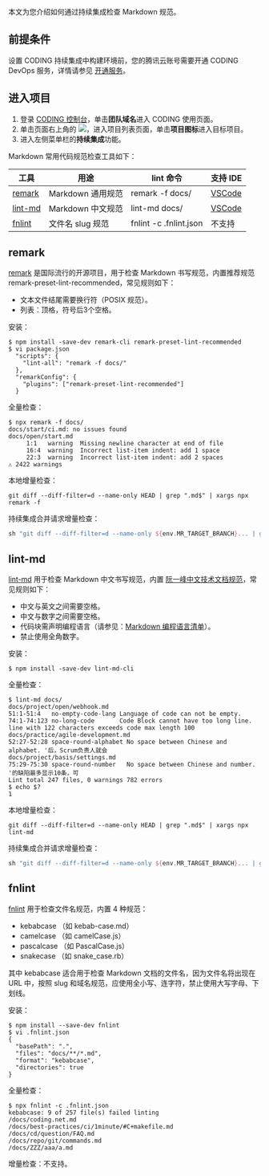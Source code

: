本文为您介绍如何通过持续集成检查 Markdown 规范。

## 前提条件
设置 CODING 持续集成中构建环境前，您的腾讯云账号需要开通 CODING DevOps 服务，详情请参见 [开通服务](https://cloud.tencent.com/document/product/1115/37268)。

## 进入项目
1. 登录 [CODING 控制台](https://console.cloud.tencent.com/coding)，单击**团队域名**进入 CODING 使用页面。
2. 单击页面右上角的 <img src ="https://main.qcloudimg.com/raw/d94a8e60dd3a41d0af07d72ae0e9d70e.png" style ="margin:0">，进入项目列表页面，单击**项目图标**进入目标项目。
3.  进入左侧菜单栏的**持续集成**功能。

Markdown 常用代码规范检查工具如下：

|工具 | 用途 | lint 命令 | 支持 IDE|
|----|------|----------|---------|
|[remark](https://github.com/remarkjs/remark-lint) | Markdown 通用规范 | remark -f docs/ | [VSCode](https://marketplace.visualstudio.com/items?itemName=drewbourne.vscode-remark-lint)|
|[lint-md](https://github.com/lint-md/lint-md) | Markdown 中文规范 | lint-md docs/ | [VSCode](https://marketplace.visualstudio.com/items?itemName=ZhixiangZhang.mdlint)|
|[fnlint](https://github.com/usabilla/fnlint) | 文件名 slug 规范 | fnlint -c .fnlint.json | 不支持|

## remark
[remark](https://github.com/remarkjs/remark-lint) 是国际流行的开源项目，用于检查 Markdown 书写规范，内置推荐规范 remark-preset-lint-recommended，常见规则如下：
-   文本文件结尾需要换行符（POSIX 规范）。
-   列表：顶格，符号后3个空格。

安装：
```shell
$ npm install -save-dev remark-cli remark-preset-lint-recommended
$ vi package.json
  "scripts": {
    "lint-all": "remark -f docs/"
  },
  "remarkConfig": {
    "plugins": ["remark-preset-lint-recommended"]
  }
```

全量检查：
```shell
$ npx remark -f docs/
docs/start/ci.md: no issues found
docs/open/start.md
     1:1   warning  Missing newline character at end of file
     16:4  warning  Incorrect list-item indent: add 1 space
     22:3  warning  Incorrect list-item indent: add 2 spaces
⚠ 2422 warnings
```

本地增量检查：
```shell
git diff --diff-filter=d --name-only HEAD | grep ".md$" | xargs npx remark -f
```

持续集成合并请求增量检查：
```groovy
sh "git diff --diff-filter=d --name-only ${env.MR_TARGET_BRANCH}... | grep '.md\$' | xargs npx remark -f"
```

## lint-md
[lint-md](https://github.com/lint-md/lint-md) 用于检查 Markdown 中文书写规范，内置 [阮一峰中文技术文档规范](https://github.com/ruanyf/document-style-guide)，常见规则如下：
-   中文与英文之间需要空格。
-   中文与数字之间需要空格。
-   代码块需声明编程语言（请参见：[Markdown 编程语言清单](/docs/ci/lint/markdown-code-lang.html)）。
-   禁止使用全角数字。

安装：
```shell
$ npm install -save-dev lint-md-cli
```

全量检查：
```shell
$ lint-md docs/
docs/project/open/webhook.md
51:1-51:4   no-empty-code-lang Language of code can not be empty. 
74:1-74:123 no-long-code       Code Block cannot have too long line. line with 122 characters exceeds code max length 100
docs/practice/agile-development.md
52:27-52:28 space-round-alphabet No space between Chinese and alphabet. '后，Scrum负责人就会
docs/project/basis/settings.md
75:29-75:30 space-round-number   No space between Chinese and number. '的缺陷最多显示10条，可
Lint total 247 files, 0 warnings 782 errors
$ echo $?
1
```

本地增量检查：
```shell
git diff --diff-filter=d --name-only HEAD | grep ".md$" | xargs npx lint-md
```

持续集成合并请求增量检查：
```groovy
sh "git diff --diff-filter=d --name-only ${env.MR_TARGET_BRANCH}... | grep '.md\$' | xargs npx lint-md"
```

## fnlint
[fnlint](https://github.com/usabilla/fnlint) 用于检查文件名规范，内置 4 种规范：
-   kebabcase （如 kebab-case.md）
-   camelcase （如 camelCase.js）
-   pascalcase （如 PascalCase.js）
-   snakecase （如 snake_case.rb）

其中 kebabcase 适合用于检查 Markdown 文档的文件名，因为文件名将出现在 URL 中，按照 slug 和域名规范，应使用全小写、连字符，禁止使用大写字母、下划线。

安装：
```shell
$ npm install --save-dev fnlint
$ vi .fnlint.json
{
  "basePath": ".",
  "files": "docs/**/*.md",
  "format": "kebabcase",
  "directories": true
}
```

全量检查：
```shell
$ npx fnlint -c .fnlint.json
kebabcase: 9 of 257 file(s) failed linting
/docs/coding.net.md
/docs/best-practices/ci/1minute/#C+makefile.md
/docs/cd/question/FAQ.md
/docs/repo/git/commands.md
/docs/ZZZ/aaa/a.md
```

增量检查：不支持。
